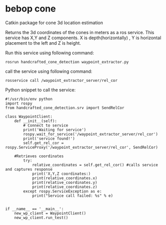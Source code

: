 # bebop cone
Catkin package for cone 3d location estimation

Returns the 3d coordinates of the cones in meters as a ros service.
This service has X,Y and Z components. X is depth(horizontally) , Y is horizontal placement to the left and Z is height.

Run this service using following command: 
```
rosrun handcrafted_cone_detection waypoint_extractor.py
```
call the service using following command:
```
rosservice call /waypoint_extractor_server/rel_cor
```

Python snippet to call the service:
```
#!/usr/bin/env python
import rospy
from handcrafted_cone_detection.srv import SendRelCor

class WaypointClient:
    def __init__(self):
        # Connect to service
        print('Waiting for service')
        rospy.wait_for_service('/waypoint_extractor_server/rel_cor')
        print('service found!')
        self.get_rel_cor = rospy.ServiceProxy('/waypoint_extractor_server/rel_cor', SendRelCor)

    #Retrieves coordinates
        try:
            relative_coordinates = self.get_rel_cor() #calls service and captures response
            print('X,Y,Z coordinates:)
            print(relative_coordinates.x)
            print(relative_coordinates.y)
            print(relative_coordinates.z)
        except rospy.ServiceException as e:
            print("Service call failed: %s" % e)
       

if __name__ == '__main__':
    new_wp_client = WaypointClient()
    new_wp_client.run_test()

```
